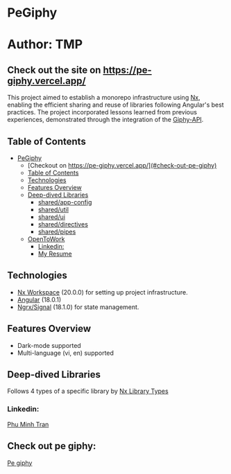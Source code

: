 # PeGiphy 
# Author: TMP

## Check out the site on https://pe-giphy.vercel.app/

This project aimed to establish a monorepo infrastructure using [Nx](https://nx.dev), enabling the efficient sharing and reuse of libraries following Angular's best practices. The project incorporated lessons learned from previous experiences, demonstrated through the integration of the [Giphy-API](https://developers.giphy.com/).

## Table of Contents

- [PeGiphy](#PeGiphy)
  - [Checkout on https://pe-giphy.vercel.app/](#check-out-pe-giphy)
  - [Table of Contents](#table-of-contents)
  - [Technologies](#technologies)
  - [Features Overview](#features-overview)
  - [Deep-dived Libraries](#deep-dived-libraries)
    - [shared/app-config](#sharedapp-config)
    - [shared/util](#sharedutil)
    - [shared/ui](#sharedui)
    - [shared/directives](#shareddirectives)
    - [shared/pipes](#sharedpipes)
  - [OpenToWork](#opentowork)
    - [Linkedin:](#linkedin)
    - [My Resume](#my-resume)

## Technologies

- [Nx Workspace](https://nx.dev/) (20.0.0) for setting up project infrastructure.
- [Angular](https://angular.io/) (18.0.1)
- [Ngrx/Signal](https://ngrx.io/guide/signals) (18.1.0) for state management.

## Features Overview
- Dark-mode supported
- Multi-language (vi, en) supported

## Deep-dived Libraries
Follows 4 types of a specific library by [Nx Library Types](https://nx.dev/latest/angular/structure/library-types)

### Linkedin:

<a href="https://www.linkedin.com/in/tmp-dev79/">Phu Minh Tran</a>


## Check out pe giphy:

<a href="https://pe-giphy.vercel.app/">Pe giphy</a>